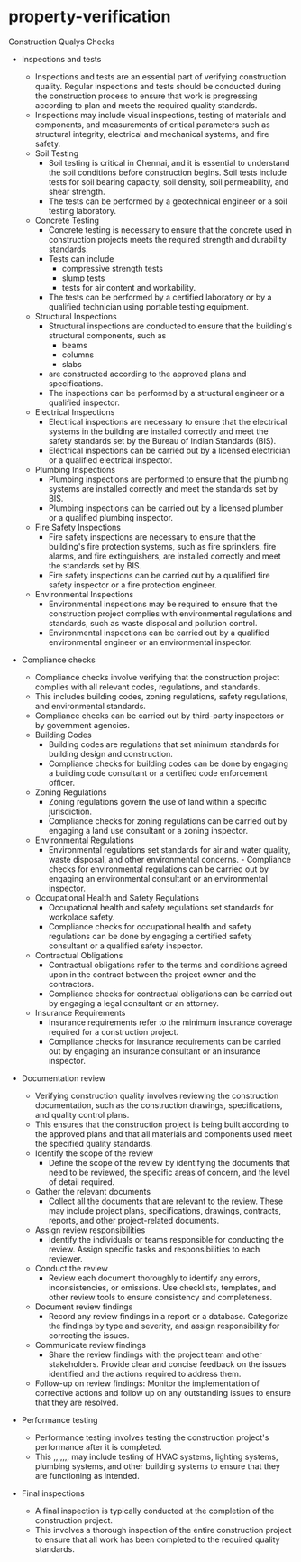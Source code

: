 # property-verification
Construction Qualys Checks
- Inspections and tests
	- Inspections and tests are an essential part of verifying construction quality. Regular inspections and tests should be conducted during the construction process to ensure that work is progressing according to plan and meets the required quality standards. 
	- Inspections may include visual inspections, testing of materials and components, and measurements of critical parameters such as structural integrity, electrical and mechanical systems, and fire safety.
	- Soil Testing
		- Soil testing is critical in Chennai, and it is essential to understand the soil conditions before construction begins. Soil tests include tests for soil bearing capacity, soil density, soil permeability, and shear strength. 
		- The tests can be performed by a geotechnical engineer or a soil testing laboratory.
	- Concrete Testing
		- Concrete testing is necessary to ensure that the concrete used in construction projects meets the required strength and durability standards. 
		- Tests can include 
			- compressive strength tests
			- slump tests
			- tests for air content and workability.
		- The tests can be performed by a certified laboratory or by a qualified technician using portable testing equipment.
	- Structural Inspections
		- Structural inspections are conducted to ensure that the building's structural components, such as 
			- beams
			- columns
			- slabs
		- are constructed according to the approved plans and specifications. 
		- The inspections can be performed by a structural engineer or a qualified inspector.
	- Electrical Inspections
		- Electrical inspections are necessary to ensure that the electrical systems in the building are installed correctly and meet the safety standards set by the Bureau of Indian Standards (BIS). 
		- Electrical inspections can be carried out by a licensed electrician or a qualified electrical inspector.
	- Plumbing Inspections
		- Plumbing inspections are performed to ensure that the plumbing systems are installed correctly and meet the standards set by BIS.
		- Plumbing inspections can be carried out by a licensed plumber or a qualified plumbing inspector.
	- Fire Safety Inspections
		- Fire safety inspections are necessary to ensure that the building's fire protection systems, such as fire sprinklers, fire alarms, and fire extinguishers, are installed correctly and meet the standards set by BIS.
		- Fire safety inspections can be carried out by a qualified fire safety inspector or a fire protection engineer.
	- Environmental Inspections
		- Environmental inspections may be required to ensure that the construction project complies with environmental regulations and standards, such as waste disposal and pollution control. 
		- Environmental inspections can be carried out by a qualified environmental engineer or an environmental inspector.


- Compliance checks
	- Compliance checks involve verifying that the construction project complies with all relevant codes, regulations, and standards. 
	- This includes building codes, zoning regulations, safety regulations, and environmental standards.
	- Compliance checks can be carried out by third-party inspectors or by government agencies.
	- Building Codes
		- Building codes are regulations that set minimum standards for building design and construction. 
		- Compliance checks for building codes can be done by engaging a building code consultant or a certified code enforcement officer.
	- Zoning Regulations
		- Zoning regulations govern the use of land within a specific jurisdiction.
		- Compliance checks for zoning regulations can be carried out by engaging a land use consultant or a zoning inspector.
	- Environmental Regulations
		- Environmental regulations set standards for air and water quality, waste disposal, and other environmental concerns. - Compliance checks for environmental regulations can be carried out by engaging an environmental consultant or an environmental inspector.
	- Occupational Health and Safety Regulations
		- Occupational health and safety regulations set standards for workplace safety. 
		- Compliance checks for occupational health and safety regulations can be done by engaging a certified safety consultant or a qualified safety inspector.
	- Contractual Obligations
		- Contractual obligations refer to the terms and conditions agreed upon in the contract between the project owner and the contractors. 
		- Compliance checks for contractual obligations can be carried out by engaging a legal consultant or an attorney.
	- Insurance Requirements
		- Insurance requirements refer to the minimum insurance coverage required for a construction project.
		- Compliance checks for insurance requirements can be carried out by engaging an insurance consultant or an insurance inspector.
- Documentation review
	- Verifying construction quality involves reviewing the construction documentation, such as the construction drawings, specifications, and quality control plans.
	- This ensures that the construction project is being built according to the approved plans and that all materials and components used meet the specified quality standards.
	- Identify the scope of the review
		- Define the scope of the review by identifying the documents that need to be reviewed, the specific areas of concern, and the level of detail required.
	- Gather the relevant documents
		- Collect all the documents that are relevant to the review. These may include project plans, specifications, drawings, contracts, reports, and other project-related documents.
	- Assign review responsibilities
		- Identify the individuals or teams responsible for conducting the review. Assign specific tasks and responsibilities to each reviewer.
	- Conduct the review
		- Review each document thoroughly to identify any errors, inconsistencies, or omissions. Use checklists, templates, and other review tools to ensure consistency and completeness.
	- Document review findings
		- Record any review findings in a report or a database. Categorize the findings by type and severity, and assign responsibility for correcting the issues.
	- Communicate review findings
		- Share the review findings with the project team and other stakeholders. Provide clear and concise feedback on the issues identified and the actions required to address them.
	- Follow-up on review findings: Monitor the implementation of corrective actions and follow up on any outstanding issues to ensure that they are resolved.
- Performance testing
	- Performance testing involves testing the construction project's performance after it is completed. 
	- This	,,,,,,, may include testing of HVAC systems, lighting systems, plumbing systems, and other building systems to ensure that they are functioning as intended.
- Final inspections
	- A final inspection is typically conducted at the completion of the construction project. 
	- This involves a thorough inspection of the entire construction project to ensure that all work has been completed to the required quality standards.

